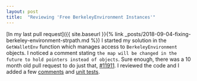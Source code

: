 ```yaml
---
layout: post
title:  "Reviewing 'Free BerkeleyEnvironment Instances'"
---
```


[In my last pull request]({{ site.baseurl }}{% link _posts/2018-09-04-fixing-berkeley-environment-strpath.md %}) I 
started my solution in the `GetWalletEnv` function which manages access to `BerkeleyEnvironment` objects. I noticed a 
comment stating `the map will be changed in the future to hold pointers instead of objects`. Sure enough, there was a 
10 month old pull request to do just that, [#11911](https://github.com/bitcoin/bitcoin/pull/11911). I reviewed the code 
and I added a few 
[comments](https://github.com/PierreRochard/bitcoin/commit/ea7f8291dab051cceb2751ef40f7d2a0ee67f95c) 
and [unit tests](https://github.com/PierreRochard/bitcoin/commit/fc47a8843b03718529c402fd42cabb7a0834a9ff).

